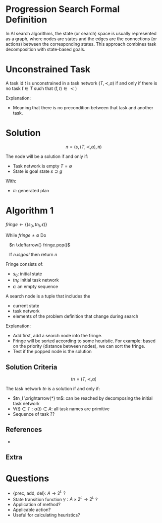 # Progression Search Formal Definition

In AI search algorithms, the state (or search) space is usually represented as a graph, where nodes are states and the edges are the connections (or actions) between the corresponding states. This approach combines task decomposition with state-based goals.

# Unconstrained Task
A task id $t$ is unconstrained in a task network $(T, \prec, \alpha)$ if and only if there is no task $\acute{t} \in T$ such that $(\acute{t}, t) \in \prec)$

Explanation: 
- Meaning that there is no precondition between that task and another task.

# Solution
$$
n = (s, (T, \prec, \alpha), \pi)
$$

The node will be a solution if and only if:
- Task network is empty $T = \emptyset$
- State is goal state $s \supseteq g$

With:
- $\pi$: generated plan

# Algorithm 1


$fringe \gets { \{(s_0, tn_I, \epsilon) \} }$

While $fringe \neq \emptyset$ Do

&nbsp;&nbsp; $n \xleftarrow{} fringe.pop()$

&nbsp;&nbsp; If $n.isgoal$ then return $n$ 


Fringe consists of:
- $s_0$: initial state
- $tn_I$: initial task network
- $\epsilon$: an empty sequence

A search node is a tuple that includes the 
- current state
- task network
- elements of the problem definition that change during search

Explanation:
- Add first, add a search node into the fringe.
- Fringe will be sorted according to some heuristic. For example: based on the priority (distance between nodes), we can sort the fringe.  
- Test if the popped node is the solution

## Solution Criteria
$$
tn = (T, \prec, \alpha)
$$

The task network $tn$ is a solution if and only if:
- $tn_I \xrightarrow{*} tn$: can be reached by decomposing the initial task network
- $\forall(t) \in T: \alpha(t) \in A$: all task names are primitive
- Sequence of task ??

## References
- 

## Extra
# Questions
- {prec, add, del}: $A \rightarrow 2^L$ ?
- State transition function $\gamma: A \times 2^L \rightarrow 2^L$ ?
- Application of method?
- Applicable action?
- Useful for calculating heuristics?


